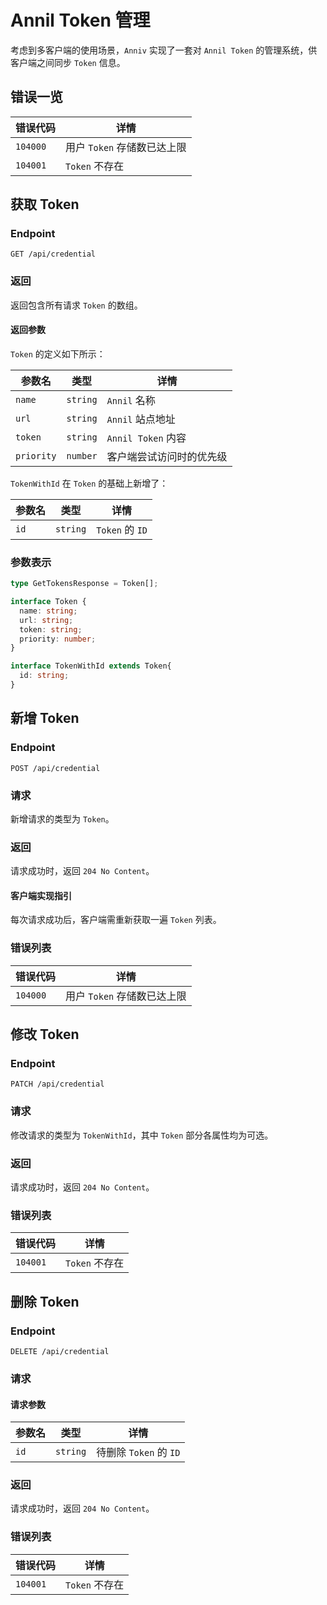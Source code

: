 # Annil Token 管理

考虑到多客户端的使用场景，`Anniv` 实现了一套对 `Annil Token` 的管理系统，供客户端之间同步 `Token` 信息。

## 错误一览

| 错误代码 | 详情                        |
| -------- | --------------------------- |
| `104000` | 用户 `Token` 存储数已达上限 |
| `104001` | `Token` 不存在              |

## 获取 Token

### Endpoint

`GET /api/credential`

### 返回

返回包含所有请求 `Token` 的数组。

#### 返回参数

`Token` 的定义如下所示：

| 参数名     | 类型     | 详情                     |
| ---------- | -------- | ------------------------ |
| `name`     | `string` | `Annil` 名称             |
| `url`      | `string` | `Annil` 站点地址         |
| `token`    | `string` | `Annil Token` 内容       |
| `priority` | `number` | 客户端尝试访问时的优先级 |

`TokenWithId` 在 `Token` 的基础上新增了：

| 参数名 | 类型     | 详情            |
| ------ | -------- | --------------- |
| `id`   | `string` | `Token` 的 `ID` |

### 参数表示

```typescript
type GetTokensResponse = Token[];

interface Token {
  name: string;
  url: string;
  token: string;
  priority: number;
}

interface TokenWithId extends Token{
  id: string;
}
```

## 新增 Token

### Endpoint

`POST /api/credential`

### 请求

新增请求的类型为 `Token`。

### 返回

请求成功时，返回 `204 No Content`。

#### 客户端实现指引

每次请求成功后，客户端需重新获取一遍 `Token` 列表。

### 错误列表

| 错误代码 | 详情                        |
| -------- | --------------------------- |
| `104000` | 用户 `Token` 存储数已达上限 |

## 修改 Token

### Endpoint

`PATCH /api/credential`

### 请求

修改请求的类型为 `TokenWithId`，其中 `Token` 部分各属性均为可选。

### 返回

请求成功时，返回 `204 No Content`。

### 错误列表

| 错误代码 | 详情           |
| -------- | -------------- |
| `104001` | `Token` 不存在 |

## 删除 Token

### Endpoint

`DELETE /api/credential`

### 请求

#### 请求参数

| 参数名 | 类型     | 详情                   |
| ------ | -------- | ---------------------- |
| `id`   | `string` | 待删除 `Token` 的 `ID` |

### 返回

请求成功时，返回 `204 No Content`。

### 错误列表

| 错误代码 | 详情           |
| -------- | -------------- |
| `104001` | `Token` 不存在 |